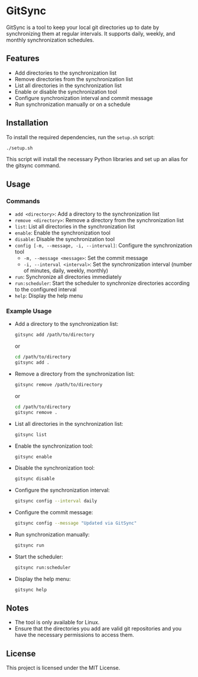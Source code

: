 # GitSync

GitSync is a tool to keep your local git directories up to date by synchronizing them at regular intervals. It supports daily, weekly, and monthly synchronization schedules.

## Features

- Add directories to the synchronization list
- Remove directories from the synchronization list
- List all directories in the synchronization list
- Enable or disable the synchronization tool
- Configure synchronization interval and commit message
- Run synchronization manually or on a schedule

## Installation

To install the required dependencies, run the `setup.sh` script:

```sh
./setup.sh
```

This script will install the necessary Python libraries and set up an alias for the gitsync command.

## Usage

### Commands

- `add <directory>`: Add a directory to the synchronization list
- `remove <directory>`: Remove a directory from the synchronization list
- `list`: List all directories in the synchronization list
- `enable`: Enable the synchronization tool
- `disable`: Disable the synchronization tool
- `config [-m, --message, -i, --interval]`: Configure the synchronization tool
    - `-m, --message <message>`: Set the commit message
    - `-i, --interval <interval>`: Set the synchronization interval (number of minutes, daily, weekly, monthly)
- `run`: Synchronize all directories immediately
- `run:scheduler`: Start the scheduler to synchronize directories according to the configured interval
- `help`: Display the help menu

### Example Usage

- Add a directory to the synchronization list:
    ```sh
    gitsync add /path/to/directory
    ```
    or
    ```sh
    cd /path/to/directory
    gitsync add .
    ```

- Remove a directory from the synchronization list:
    ```sh
    gitsync remove /path/to/directory
    ```
    or
    ```sh
    cd /path/to/directory
    gitsync remove .
    ```

- List all directories in the synchronization list:
    ```sh
    gitsync list
    ```

- Enable the synchronization tool:
    ```sh
    gitsync enable
    ```

- Disable the synchronization tool:
    ```sh
    gitsync disable
    ```

- Configure the synchronization interval:
    ```sh
    gitsync config --interval daily
    ```

- Configure the commit message:
    ```sh
    gitsync config --message "Updated via GitSync"
    ```

- Run synchronization manually:
    ```sh
    gitsync run
    ```

- Start the scheduler:
    ```sh
    gitsync run:scheduler
    ```

- Display the help menu:
    ```sh
    gitsync help
    ```

## Notes

- The tool is only available for Linux.
- Ensure that the directories you add are valid git repositories and you have the necessary permissions to access them.

## License

This project is licensed under the MIT License.
